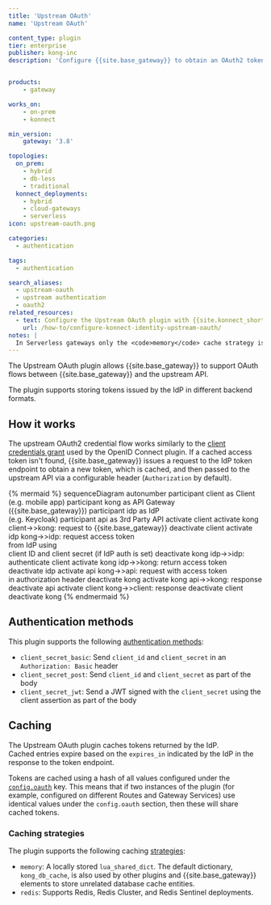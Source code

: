 ```yaml
---
title: 'Upstream OAuth'
name: 'Upstream OAuth'

content_type: plugin
tier: enterprise
publisher: kong-inc
description: 'Configure {{site.base_gateway}} to obtain an OAuth2 token to consume an upstream API'


products:
    - gateway

works_on:
    - on-prem
    - konnect

min_version:
    gateway: '3.8'

topologies:
  on_prem:
    - hybrid
    - db-less
    - traditional
  konnect_deployments:
    - hybrid
    - cloud-gateways
    - serverless
icon: upstream-oauth.png

categories:
  - authentication

tags:
  - authentication

search_aliases:
  - upstream-oauth
  - upstream authentication
  - oauth2
related_resources:
  - text: Configure the Upstream OAuth plugin with {{site.konnect_short_name}} Identity
    url: /how-to/configure-konnect-identity-upstream-oauth/
notes: |
  In Serverless gateways only the <code>memory</code> cache strategy is supported.
---
```


The Upstream OAuth plugin allows {{site.base_gateway}} to support OAuth flows between {{site.base_gateway}} and the upstream API.

The plugin supports storing tokens issued by the IdP in different backend formats.

## How it works

The upstream OAuth2 credential flow works similarly to the [client credentials grant](/plugins/openid-connect/examples/client-credentials/) used by the OpenID Connect plugin. If a cached access token isn't found, {{site.base_gateway}} issues a request to the IdP token endpoint to obtain a new token, which is cached, and then passed to the upstream API via a configurable header (`Authorization` by default).

<!--vale off-->

{% mermaid %}
sequenceDiagram
    autonumber
    participant client as Client <br>(e.g. mobile app)
    participant kong as API Gateway <br>({{site.base_gateway}})
    participant idp as IdP <br>(e.g. Keycloak)
    participant api as 3rd Party API
    activate client
    activate kong
    client->>kong: request to {{site.base_gateway}}
    deactivate client
    activate idp
    kong->>idp: request access token <br>from IdP using <br>client ID and client secret (if IdP auth is set)
    deactivate kong
    idp->>idp: authenticate client
    activate kong
    idp->>kong: return access token
    deactivate idp
    activate api
    kong->>api: request with access token <br>in authorization header
    deactivate kong
    activate kong
    api->>kong: response
    deactivate api
    activate client
    kong->>client: response
    deactivate client
    deactivate kong
{% endmermaid %}

<!--vale on-->


## Authentication methods

This plugin supports the following [authentication methods](/plugins/upstream-oauth/reference/#schema--config-client-auth-method):

* `client_secret_basic`: Send `client_id` and `client_secret` in an `Authorization: Basic` header
* `client_secret_post`: Send `client_id` and `client_secret` as part of the body
* `client_secret_jwt`: Send a JWT signed with the `client_secret` using the client assertion as part of the body

## Caching

The Upstream OAuth plugin caches tokens returned by the IdP.  
Cached entries expire based on the `expires_in` indicated by the IdP in the response to the token endpoint.

Tokens are cached using a hash of all values configured under the [`config.oauth`](/plugins/upstream-oauth/reference/#schema--config-oauth) key.
This means that if two instances of the plugin (for example, configured on different Routes and Gateway Services) use identical values under the `config.oauth` section,
then these will share cached tokens.

### Caching strategies

The plugin supports the following caching [strategies](/plugins/upstream-oauth/reference/#schema--config-cache-strategy):

* `memory`: A locally stored `lua_shared_dict`. The default dictionary, `kong_db_cache`, is also used by other plugins and {{site.base_gateway}} elements to store unrelated database cache entities.
* `redis`: Supports Redis, Redis Cluster, and Redis Sentinel deployments.
